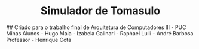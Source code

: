  <h1 align="center">Simulador de Tomasulo </h1>
 ## Criado para o trabalho final de Arquitetura de Computadores III - PUC Minas
 Alunos - Hugo Maia - Izabela Galinari - Raphael Lulli - André Barbosa
 Professor - Henrique Cota
